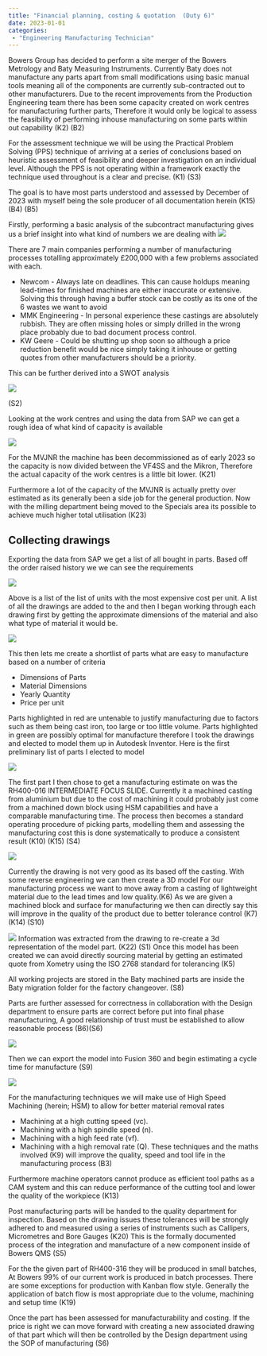 ```yaml
---
title: "Financial planning, costing & quotation  (Duty 6)"
date: 2023-01-01
categories:
 - "Engineering Manufacturing Technician"
---
```

Bowers Group has decided to perform a site merger of the Bowers Metrology and Baty Measuring Instruments. Currently Baty does not manufacture any parts apart from small modifications using basic manual tools meaning all of the components are currently sub-contracted out to other manufacturers. Due to the recent improvements from the Production Engineering team there has been some capacity created on work centres for manufacturing further parts, Therefore it would only be logical to assess the feasibility of performing inhouse manufacturing on some parts within out capability  (K2) (B2)

For the assessment technique we will be using the Practical Problem Solving (PPS) technique of arriving at a series of conclusions based on heuristic assessment of feasibility and deeper investigation on an individual level. Although the PPS is not operating within a framework exactly the technique used throughout is a clear and precise. (K1) (S3)

The goal is to have most parts understood and assessed by December of 2023 with myself being the sole producer of all documentation herein (K15) (B4) (B5)

Firstly, performing a basic analysis of the subcontract manufacturing gives us a brief insight into what kind of numbers we are dealing with
![](https://i.imgur.com/h0CFWwo.png)

There are 7 main companies performing a number of manufacturing processes totalling approximately £200,000 with a few problems associated with each.
- Newcom - Always late on deadlines. This can cause holdups meaning lead-times for finished machines are either inaccurate or extensive. Solving this through having a buffer stock can be costly as its one of the 6 wastes we want to avoid
- MMK Engineering - In personal experience these castings are absolutely rubbish. They are often missing holes or simply drilled in the wrong place probably due to bad document process control.
- KW Geere - Could be shutting up shop soon so although a price reduction benefit would be nice simply taking it inhouse or getting quotes from other manufacturers should be a priority.


This can be further derived into a SWOT analysis

![](https://i.imgur.com/NFtrljm.png)

(S2)



Looking at the work centres and using the data from SAP we can get a rough idea of what kind of capacity is available 

![](https://i.imgur.com/xPReyFt.png)

For the MVJNR the machine has been decommissioned as of early 2023 so the capacity is now divided between the VF4SS and the Mikron, Therefore the actual capacity of the work centres is a little bit lower. (K21) 

Furthermore a lot of the capacity of the MVJNR is actually pretty over estimated as its generally been a side job for the general production. Now with the milling department being moved to the Specials area its possible to achieve much higher total utilisation (K23)

## Collecting drawings
Exporting the data from SAP we get a list of all bought in parts. Based off the order raised history we we can see the requirements 

![](https://i.imgur.com/XmTIivk.png)

Above is a list of the list of units with the most expensive cost per unit. A list of all the drawings are added to the and then I began working through each drawing first by getting the approximate dimensions of the material and also what type of material it would be.

![](https://i.imgur.com/AyqK9Zj.png)

This then lets me create a shortlist of parts what are easy to manufacture based on a number of criteria
- Dimensions of Parts
- Material Dimensions
- Yearly Quantity
- Price per unit

Parts highlighted in red are untenable to justify manufacturing due to factors such as them being cast iron, too large or too little volume. 
Parts highlighted in green are possibly optimal for manufacture therefore I took the drawings and elected to model them up in Autodesk Inventor. Here is the first preliminary list of parts I elected to model 

![](https://i.imgur.com/y8hUv2U.png)

The first part I then chose to get a manufacturing estimate on was the RH400-016 INTERMEDIATE FOCUS SLIDE. Currently it a machined casting from aluminium but due to the cost of machining it could probably just come from a machined down block using HSM capabilities and have a comparable manufacturing time.
The process then becomes a standard operating procedure of picking parts, modelling them and assessing the manufacturing cost this is done systematically to produce a consistent result (K10) (K15) (S4)

![](https://i.imgur.com/dY3Kk7l.png)

Currently the drawing is not very good as its based off the casting. With some reverse engineering we can then create a 3D model 
For our manufacturing process we want to move away from a casting of lightweight material due to the lead times and low quality.(K6)
As we are given a machined block and surface for manufacturing we then can directly say this will improve in the quality of the product due to better tolerance control (K7) (K14) (S10)

![](https://i.imgur.com/EM2sHyd.png)
Information was extracted from the drawing to re-create a 3d representation of the model part. (K22) (S1)
Once this model has been created we can avoid directly sourcing material by getting an estimated quote from Xometry using the ISO 2768 standard for tolerancing (K5)

All working projects are stored in the Baty machined parts are inside the Baty migration folder for the factory changeover. (S8)

Parts are further assessed for correctness in collaboration with the Design department to ensure parts are correct before put into final phase manufacturing, A good relationship of trust must be established to allow reasonable process (B6)(S6)


![](https://i.imgur.com/H6WUPHi.png)

Then we can export the model into Fusion 360 and begin estimating a cycle time for manufacture (S9)

![](https://i.imgur.com/52GfnVm.png)

For the manufacturing techniques we will make use of High Speed Machining (herein; HSM) to allow for better material removal rates
- Machining at a high cutting speed (vc).
- Machining with a high spindle speed (n).
- Machining with a high feed rate (vf).
- Machining with a high removal rate (Q).
These techniques and the maths involved (K9) will improve the quality, speed and tool life in the manufacturing process (B3)

Furthermore machine operators cannot produce as efficient tool paths as a CAM system and this can reduce performance of the cutting tool and lower the quality of the workpiece (K13)

Post manufacturing parts will be handed to the quality department for inspection. Based on the drawing issues these tolerances will be strongly adhered to and measured using a series of instruments such as Callipers,  Micrometres and Bore Gauges (K20) This is the formally documented process of the integration and manufacture of a new component inside of Bowers QMS (S5)

For the the given part of RH400-316 they will be produced in small batches, At Bowers 99% of our current work is produced in batch processes. There are some exceptions for production with Kanban flow style. 
Generally the application of batch flow is most appropriate due to the volume, machining and setup time (K19)


Once the part has been assessed for manufacturability and costing. If the price is right we can move forward with creating a new associated drawing of that part which will then be controlled by the Design department using the SOP of manufacturing (S6)
